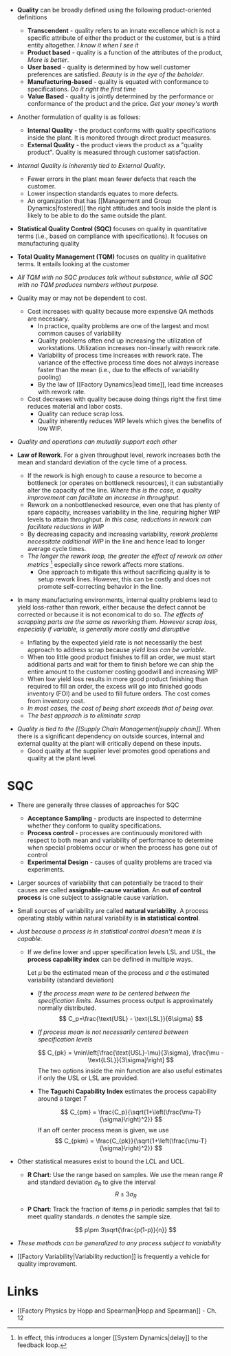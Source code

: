 * **Quality** can be broadly defined using the following product-oriented definitions
	* **Transcendent** - quality refers to an innate excellence which is not a specific attribute of either the product or the customer, but is a third entity altogether.  *I know it when I see it*
	* **Product based** - quality is a function of the attributes of the product, *More is better*. 
	* **User based** - quality is determined by how well customer preferences are satisfied. *Beauty is in the eye of the beholder*.
	* **Manufacturing-based** - quality is equated with conformance to specifications. *Do it right the first time*
	* **Value Based** - quality is jointly determined by the performance or conformance of the product and the price. *Get your money's worth*
* Another formulation of quality is as follows:
	* **Internal Quality** - the product conforms with quality specifications inside the plant. It is monitored through direct product measures.
	* **External Quality** - the product views the product as a "quality product". Quality is measured through customer satisfaction. 

* *Internal Quality is inherently tied to External Quality*. 
	* Fewer errors in the plant mean fewer defects that reach the customer. 
	* Lower inspection standards equates to more defects.
	* An organization that has [[Management and Group Dynamics|fostered]] the right attitudes and tools inside the plant is likely to be able to do the same outside the plant. 


* **Statistical Quality Control (SQC)** focuses on quality in quantitative terms (i.e., based on compliance with specifications). It focuses on manufacturing quality
* **Total Quality Management (TQM)** focuses on quality in qualitative terms. It entails looking at the customer
* *All TQM with no SQC produces talk without substance, while all SQC with no TQM produces numbers without purpose.*

* Quality may or may not be dependent to cost.
	* Cost increases with quality because more expensive QA methods are necessary. 
		* In practice, quality problems are one of the largest and most common causes of variability
		* Quality problems often end up increasing the utilization of workstations. Utilization increases non-linearly with rework rate. 
		* Variability of process time increases with rework rate. The variance of the effective process time does not always increase faster than the mean (i.e., due to the effects of variability pooling)
		* By the law of [[Factory Dynamics|lead time]], lead time increases with rework rate. 
	* Cost decreases with quality  because doing things right the first time reduces material and labor costs.
		* Quality can reduce scrap loss.
		* Quality inherently reduces WIP levels which gives the benefits of low WIP. 
* *Quality and operations can mutually support each other*

* **Law of Rework**. For a given throughput level, rework increases both the mean and standard deviation of the cycle time of a process.
	* If the rework is high enough to cause a resource to become a bottleneck (or operates on bottleneck resources), it can substantially alter the capacity of the line. *Where this is the case, a quality improvement can facilitate an increase in throughput*.
	* Rework on a nonbottlenecked resource, even one that has plenty of spare capacity, increases variability in the line, requiring higher WIP levels to attain throughput. *In this case, reductions in rework can facilitate reductions in WIP*
	* By decreasing capacity and increasing variability, *rework problems necessitate additional WIP* in the line and hence lead to longer average cycle times.
	* *The longer the rework loop, the greater the effect of rework on other metrics* [^loop] especially since rework affects more stations.
		* One approach to mitigate this without sacrificing quality is to setup rework lines. However, this can be costly and does not promote self-correcting behavior in the line. 

* In many manufacturing environments, internal quality problems lead to yield loss-rather than rework, either because the defect cannot be corrected or because it is not economical to do so. *The effects of scrapping parts are the same as reworking them. However scrap loss, especially if variable, is generally more costly and disruptive*
	* Inflating by the expected yield rate is not necessarily the best approach to address scrap because *yield loss can be variable*.
	* When too little good product finishes to fill an order, we must start additional parts and wait for them to finish before we can ship the entire amount to the customer costing goodwill and increasing WIP
	* When low yield loss results in more good product finishing than required to fill an order, the excess will go into finished goods inventory (FOI) and be used to fill future orders. The cost comes from inventory cost.
	* *In most cases, the cost of being short exceeds that of being over.*
	* *The best approach is to eliminate scrap*

[^loop]: In effect, this introduces a longer [[System Dynamics|delay]] to the feedback loop.

* *Quality is tied to the [[Supply Chain Management|supply chain]]*. When there is a significant dependency on outside sources, internal and external quality at the plant will critically depend on these inputs.
	* Good quality at the supplier level promotes good operations and quality at the plant level.
# SQC
* There are generally three classes of approaches for SQC
	* **Acceptance Sampling** - products are inspected to determine whether they conform to quality specifications.
	* **Process control** - processes are continuously monitored with respect to both mean and variability of performance to determine when special problems occur or when the process has gone out of control
	* **Experimental Design** - causes of quality problems are traced via experiments.
* Larger sources of variability that can potentially be traced to their causes are called **assignable-cause variation**. An **out of control process** is one subject to assignable cause variation. 
* Small sources of variability are called **natural variability**. A process operating stably within natural variability is **in statistical control**.


* *Just because a process is in statistical control doesn't mean it is capable*. 
	* If we define lower and upper specification levels $\text{LSL}$ and $\text{USL}$, the **process capability index** can be defined in multiple ways.
	  
	  Let $\mu$ be the estimated mean of the process and $\sigma$ the estimated variability (standard deviation)

		* *If the process mean were to be centered between the specification limits*. Assumes process output is approximately normally distributed.
		  $$
		  C_p=\frac{\text{USL} - \text{LSL}}{6\sigma}
		  $$
		* *If process mean is not necessarily centered between specification levels*
		  
		  $$
		  C_{pk} = \min\left[\frac{\text{USL}-\mu}{3\sigma}, \frac{\mu - \text{LSL}}{3\sigma}\right]
		  $$
		  The two options inside the min function are also useful estimates if only the USL or LSL are provided.
		* The **Taguchi Capability Index** estimates the process capability around a target $T$
		  
		  $$
		  C_{pm} = \frac{C_p}{\sqrt{1+\left(\frac{\mu-T}{\sigma}\right)^2}}
		  $$
		  If an off center process mean is given, we use 
		  		  $$
		  C_{pkm} = \frac{C_{pk}}{\sqrt{1+\left(\frac{\mu-T}{\sigma}\right)^2}}
		  $$

* Other statistical measures exist to bound the LCL and UCL.
	* **R Chart**: Use the range based on samples. We use the mean range $R$ and standard deviation $\sigma_R$  to give the interval 
	  $$
	  R\pm 3\sigma_R
	  $$
	  
	* **P Chart**: Track the fraction of items $p$ in periodic samples that fail to meet quality standards.  $n$ denotes the sample size.
	  
	  $$
	  p\pm 3\sqrt{\frac{p(1-p)}{n}}
	  $$
* *These methods can be generalized to any process subject to variability*

* [[Factory Variability|Variability reduction]] is frequently a vehicle for quality improvement.


# Links
* [[Factory Physics by Hopp and Spearman|Hopp and Spearman]] - Ch. 12